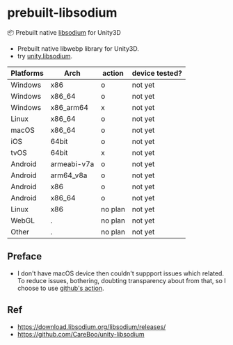 # prebuilt-libsodium

:package: Prebuilt native [libsodium](https://github.com/jedisct1/libsodium) for Unity3D

- Prebuilt native libwebp library for Unity3D.
- try [unity.libsodium](https://github.com/netpyoung/unity.libsodium).

| Platforms | Arch        | action  | device tested? |
| --------- | ----------- | ------- | -------------- |
| Windows   | x86         | o       | not yet        |
| Windows   | x86_64      | o       | not yet        |
| Windows   | x86_arm64   | x       | not yet        |
| Linux     | x86_64      | o       | not yet        |
| macOS     | x86_64      | o       | not yet        |
| iOS       | 64bit       | o       | not yet        |
| tvOS      | 64bit       | x       | not yet        |
| Android   | armeabi-v7a | o       | not yet        |
| Android   | arm64_v8a   | o       | not yet        |
| Android   | x86         | o       | not yet        |
| Android   | x86_64      | o       | not yet        |
| Linux     | x86         | no plan | not yet        |
| WebGL     | .           | no plan | not yet        |
| Other     | .           | no plan | not yet        |

## Preface

- I don't have macOS device then couldn't suppport issues which related. To reduce issues, bothering, doubting transparency about from that, so I choose to use [github's action](https://docs.github.com/en/actions).

## Ref

- <https://download.libsodium.org/libsodium/releases/>
- <https://github.com/CareBoo/unity-libsodium>
